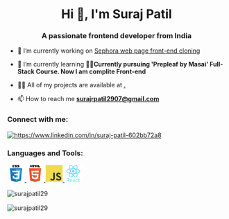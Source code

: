 <h1 align="center">Hi 👋, I'm Suraj Patil</h1>
<h3 align="center">A passionate frontend developer from India</h3>

- 🔭 I’m currently working on [Sephora web page front-end cloning](https://github.com/SurajPatil29/Sephora_Project.git)

- 🌱 I’m currently learning **👨‍💻Currently pursuing 'Prepleaf by Masai' Full-Stack Course. Now I am complite Front-end**

- 👨‍💻 All of my projects are available at [.](.)

- 📫 How to reach me **surajrpatil2907@gmail.com**

<h3 align="left">Connect with me:</h3>
<p align="left">
<a href="https://linkedin.com/in/https://www.linkedin.com/in/suraj-patil-602bb72a8" target="blank"><img align="center" src="https://raw.githubusercontent.com/rahuldkjain/github-profile-readme-generator/master/src/images/icons/Social/linked-in-alt.svg" alt="https://www.linkedin.com/in/suraj-patil-602bb72a8" height="30" width="40" /></a>
</p>

<h3 align="left">Languages and Tools:</h3>
<p align="left"> <a href="https://www.w3schools.com/css/" target="_blank" rel="noreferrer"> <img src="https://raw.githubusercontent.com/devicons/devicon/master/icons/css3/css3-original-wordmark.svg" alt="css3" width="40" height="40"/> </a> <a href="https://www.w3.org/html/" target="_blank" rel="noreferrer"> <img src="https://raw.githubusercontent.com/devicons/devicon/master/icons/html5/html5-original-wordmark.svg" alt="html5" width="40" height="40"/> </a> <a href="https://developer.mozilla.org/en-US/docs/Web/JavaScript" target="_blank" rel="noreferrer"> <img src="https://raw.githubusercontent.com/devicons/devicon/master/icons/javascript/javascript-original.svg" alt="javascript" width="40" height="40"/> </a> <a href="https://reactjs.org/" target="_blank" rel="noreferrer"> <img src="https://raw.githubusercontent.com/devicons/devicon/master/icons/react/react-original-wordmark.svg" alt="react" width="40" height="40"/> </a> </p>

<p><img align="center" src="https://github-readme-stats.vercel.app/api/top-langs?username=surajpatil29&show_icons=true&locale=en&layout=compact" alt="surajpatil29" /></p>

<p><img align="center" src="https://github-readme-streak-stats.herokuapp.com/?user=surajpatil29&" alt="surajpatil29" /></p>
